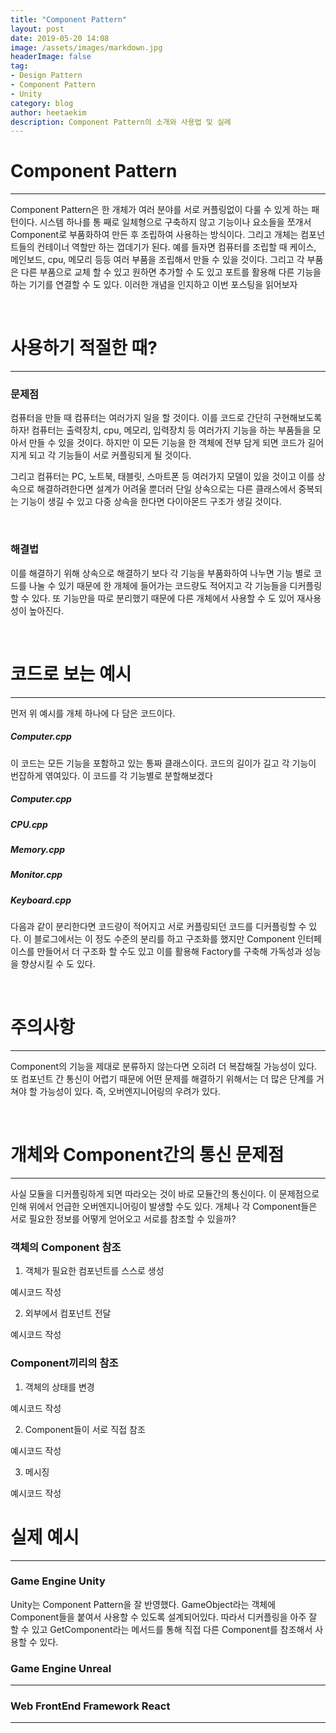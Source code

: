 ```yaml
---
title: "Component Pattern"
layout: post
date: 2019-05-20 14:08
image: /assets/images/markdown.jpg
headerImage: false
tag:
- Design Pattern
- Component Pattern
- Unity
category: blog
author: heetaekim
description: Component Pattern의 소개와 사용법 및 실례
---
```


# Component Pattern
---
Component Pattern은 한 개체가 여러 분야를 서로 커플링없이 다룰 수 있게 하는 패턴이다. 시스템 하나를 통 째로 일체형으로 구축하지 않고 기능이나 요소들을 쪼개서 Component로 부품화하여 만든 후 조립하여 사용하는 방식이다. 그리고 개체는 컴포넌트들의 컨테이너 역할만 하는 껍데기가 된다. 예를 들자면 컴퓨터를 조립할 때 케이스, 메인보드, cpu, 메모리 등등 여러 부품을 조립해서 만들 수 있을 것이다. 그리고 각 부품은 다른 부품으로 교체 할 수 있고 원하면 추가할 수 도 있고 포트를 활용해 다른 기능을 하는 기기를 연결할 수 도 있다. 이러한 개념을 인지하고 이번 포스팅을 읽어보자

&nbsp;&nbsp;&nbsp;&nbsp;


# 사용하기 적절한 때?
---

### 문제점
컴퓨터을 만들 때 컴퓨터는 여러가지 일을 할 것이다. 이를 코드로 간단히 구현해보도록 하자! 컴퓨터는 출력장치, cpu, 메모리, 입력장치 등 여러가지 기능을 하는 부품들을 모아서 만들 수 있을 것이다. 하지만 이 모든 기능을 한 객체에 전부 담게 되면 코드가 길어지게 되고 각 기능들이 서로 커플링되게 될 것이다.

 그리고 컴퓨터는 PC, 노트북, 태블릿, 스마트폰 등 여러가지 모델이 있을 것이고 이를 상속으로 해결하려한다면 설계가 어려울 뿐더러 단일 상속으로는 다른 클래스에서 중복되는 기능이 생길 수 있고 다중 상속을 한다면 다이아몬드 구조가 생길 것이다.

&nbsp;&nbsp;&nbsp;&nbsp;

### 해결법
이를 해결하기 위해 상속으로 해결하기 보다 각 기능을 부품화하여 나누면 기능 별로 코드를 나눌 수 있기 때문에 한 개체에 들어가는 코드량도 적어지고 각 기능들을 디커플링 할 수 있다. 또 기능만을 따로 분리했기 때문에 다른 개체에서 사용할 수 도 있어 재사용성이 높아진다.

&nbsp;&nbsp;&nbsp;&nbsp;


# 코드로 보는 예시
---
먼저 위 예시를 개체 하나에 다 담은 코드이다.

##### Computer.cpp


이 코드는 모든 기능을 포함하고 있는 통짜 클래스이다. 코드의 길이가 길고 각 기능이 번잡하게 엮여있다. 이 코드를 각 기능별로 분할해보겠다

##### Computer.cpp

##### CPU.cpp

##### Memory.cpp

##### Monitor.cpp

##### Keyboard.cpp


다음과 같이 분리한다면 코드량이 적어지고 서로 커플링되던 코드를 디커플링할 수 있다. 이 블로그에서는 이 정도 수준의 분리를 하고 구조화를 했지만 Component 인터페이스를 만들어서 더 구조화 할 수도 있고 이를 활용해 Factory를 구축해 가독성과 성능을 향상시킬 수 도 있다.

&nbsp;&nbsp;&nbsp;&nbsp;


# 주의사항
---
Component의 기능을 제대로 분류하지 않는다면 오히려 더 복잡해질 가능성이 있다. 또 컴포넌트 간 통신이 어렵기 때문에 어떤 문제를 해결하기 위해서는 더 많은 단계를 거쳐야 할 가능성이 있다. 즉, 오버엔지니어링의 우려가 있다.

&nbsp;&nbsp;&nbsp;&nbsp;


# 개체와 Component간의 통신 문제점
---
사실 모듈을 디커플링하게 되면 따라오는 것이 바로 모듈간의 통신이다. 이 문제점으로 인해 위에서 언급한 오버엔지니어링이 발생할 수도 있다. 개체나 각 Component들은 서로 필요한 정보를 어떻게 얻어오고 서로를 참조할 수 있을까?

### 객체의 Component 참조
1. 객체가 필요한 컴포넌트를 스스로 생성

예시코드 작성

2. 외부에서 컴포넌트 전달

예시코드 작성

### Component끼리의 참조
1. 객체의 상태를 변경

예시코드 작성

2. Component들이 서로 직접 참조

예시코드 작성


3. 메시징

예시코드 작성


# 실제 예시
---
### Game Engine Unity
Unity는 Component Pattern을 잘 반영했다. GameObject라는 객체에 Component들을 붙여서 사용할 수 있도록 설계되어있다. 따라서 디커플링을 아주 잘 할 수 있고 GetComponent라는 메서드를 통해 직접 다른 Component를 참조해서 사용할 수 있다.

### Game Engine Unreal
---


### Web FrontEnd Framework React
---
